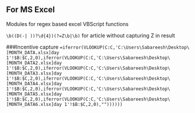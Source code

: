 ## For MS Excel

Modules for regex based excel VBScript functions

`\b((D(-| ))?\d{4})(?=Z\b|\b)` for article without capturing Z in result

###Incentive capture
`=iferror(VLOOKUP(C:C,'C:\Users\Sabareesh\Desktop\[MONTH_DATA.xlsx]day 1'!$B:$C,2,0),iferror(VLOOKUP(C:C,'C:\Users\Sabareesh\Desktop\[MONTH_DATA2.xlsx]day 1'!$B:$C,2,0),iferror(VLOOKUP(C:C,'C:\Users\Sabareesh\Desktop\[MONTH_DATA3.xlsx]day 1'!$B:$C,2,0),iferror(VLOOKUP(C:C,'C:\Users\Sabareesh\Desktop\[MONTH_DATA4.xlsx]day 1'!$B:$C,2,0),iferror(VLOOKUP(C:C,'C:\Users\Sabareesh\Desktop\[MONTH_DATA5.xlsx]day 1'!$B:$C,2,0),iferror(VLOOKUP(C:C,'C:\Users\Sabareesh\Desktop\[MONTH_DATA6.xlsx]day 1'!$B:$C,2,0),""))))))` 
